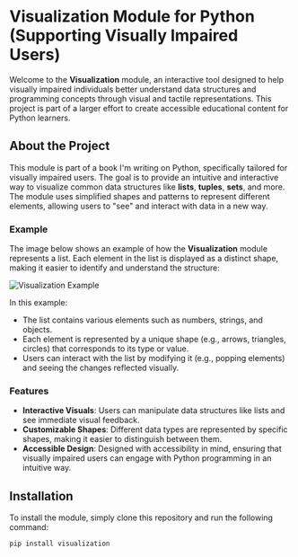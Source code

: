 # Visualization Module for Python (Supporting Visually Impaired Users)

Welcome to the **Visualization** module, an interactive tool designed to help visually impaired individuals better understand data structures and programming concepts through visual and tactile representations. This project is part of a larger effort to create accessible educational content for Python learners.

## About the Project

This module is part of a book I'm writing on Python, specifically tailored for visually impaired users. The goal is to provide an intuitive and interactive way to visualize common data structures like **lists**, **tuples**, **sets**, and more. The module uses simplified shapes and patterns to represent different elements, allowing users to "see" and interact with data in a new way.

### Example

The image below shows an example of how the **Visualization** module represents a list. Each element in the list is displayed as a distinct shape, making it easier to identify and understand the structure:

![Visualization Example](https://pplx-res.cloudinary.com/image/upload/v1730595434/user_uploads/cdbqbcejr/image.jpg)

In this example:
- The list contains various elements such as numbers, strings, and objects.
- Each element is represented by a unique shape (e.g., arrows, triangles, circles) that corresponds to its type or value.
- Users can interact with the list by modifying it (e.g., popping elements) and seeing the changes reflected visually.

### Features

- **Interactive Visuals**: Users can manipulate data structures like lists and see immediate visual feedback.
- **Customizable Shapes**: Different data types are represented by specific shapes, making it easier to distinguish between them.
- **Accessible Design**: Designed with accessibility in mind, ensuring that visually impaired users can engage with Python programming in an intuitive way.

## Installation

To install the module, simply clone this repository and run the following command:

```bash
pip install visualization
